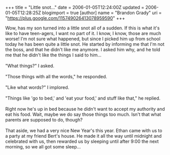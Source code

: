 +++
title = "Little snot..."
date = 2006-01-05T12:24:00Z
updated = 2006-01-05T12:28:25Z
blogimport = true 
[author]
	name = "Brandon Grady"
	uri = "https://plus.google.com/115749026413078959590"
+++

Wow, has my son turned into a little snot all of a sudden.  If this is what it's like to have teen-agers, I want no part of it.  I know, I know, those are much worse!  I'm not sure what happened, but since I picked him up from school today he has been quite a little snot.  He started by informing me that I'm not the boss, and that he didn't like me anymore.  I asked him why, and he told me that he didn't like the things I said to him...<br /><br />"What things?" I asked.<br /><br />"Those things with all the words," he responded.<br /><br />"Like what words?" I implored.<br /><br />"Things like 'go to bed,' and 'eat your food,' and stuff like that," he replied.<br /><br />Right now he's up in bed because he didn't want to accept my authority and eat his food.  Wait, maybe we do say those things too much.  Isn't that what parents are supposed to do, though?<br /><br />That aside, we had a very nice New Year's this year.  Ethan came with us to a party at my friend Bert's house.  He made it all the way until midnight and celebrated with us, then rewarded us by sleeping until after 9:00 the next morning, so we all got some sleep...
